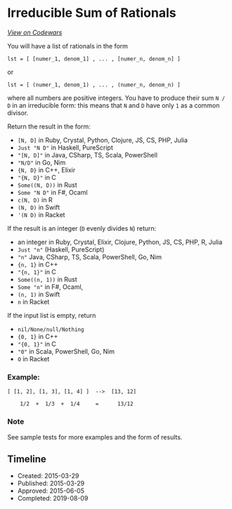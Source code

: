 # Irreducible Sum of Rationals
[*View on Codewars*](https://www.codewars.com/kata/irreducible-sum-of-rationals)

You will have a list of rationals in the form

```
lst = [ [numer_1, denom_1] , ... , [numer_n, denom_n] ]
```
or
```
lst = [ (numer_1, denom_1) , ... , (numer_n, denom_n) ]
```

where all numbers are positive integers. You have to produce their sum `N / D` in an irreducible form: this means that `N` and `D` have only `1` as a common divisor.

Return the result in the form:

- `[N, D]` in Ruby, Crystal, Python, Clojure, JS, CS, PHP, Julia
- `Just "N D"` in Haskell, PureScript
- `"[N, D]"` in Java, CSharp, TS, Scala, PowerShell
- `"N/D"` in Go, Nim
- `{N, D}` in C++, Elixir
- `"{N, D}"` in C
- `Some((N, D))` in Rust
- `Some "N D"` in F#, Ocaml
- `c(N, D)` in R
- `(N, D)` in Swift
- `'(N D)` in Racket

If the result is an integer (`D` evenly divides `N`) return:

- an integer in Ruby, Crystal, Elixir, Clojure, Python, JS, CS, PHP, R, Julia
- `Just "n"` (Haskell, PureScript)
- `"n"` Java, CSharp, TS, Scala, PowerShell, Go, Nim
- `{n, 1}` in C++
- `"{n, 1}"` in C
- `Some((n, 1))` in Rust
- `Some "n"` in F#, Ocaml,
- `(n, 1)` in Swift
- `n` in Racket 

If the input list is empty, return 

- `nil/None/null/Nothing` 
- `{0, 1}` in C++
- `"{0, 1}"` in C
- `"0"` in Scala, PowerShell, Go, Nim
- `O` in Racket


### Example:

```
[ [1, 2], [1, 3], [1, 4] ]  -->  [13, 12]

    1/2  +  1/3  +  1/4     =      13/12
```

### Note
See sample tests for more examples and the form of results.


## Timeline
- Created: 2015-03-29
- Published: 2015-03-29
- Approved: 2015-06-05
- Completed: 2019-08-09